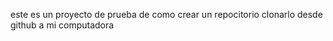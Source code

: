 este es un proyecto de prueba de como  crear un repocitorio clonarlo desde github a mi  computadora
